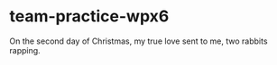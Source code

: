 # team-practice-wpx6

On the second day of Christmas, my true love sent to me, two rabbits rapping. 
